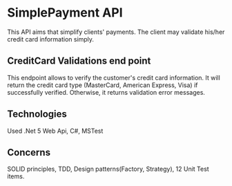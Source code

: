 # SimplePayment API
This API aims that simplify clients' payments. The client may validate his/her credit card information simply.

## CreditCard Validations end point 
This endpoint allows to verify the customer's credit card information. It will return the credit card type (MasterCard, American Express, Visa) if successfully verified. Otherwise, it returns validation error messages.

## Technologies
Used .Net 5 Web Api, C#, MSTest

## Concerns
SOLID principles, TDD, Design patterns(Factory, Strategy), 12 Unit Test items.
